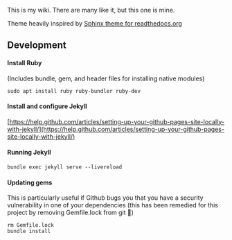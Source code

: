 This is my wiki. There are many like it, but this one is mine.

Theme heavily inspired by [Sphinx theme for readthedocs.org](https://github.com/rtfd/sphinx_rtd_theme)

## Development

#### Install Ruby

(Includes bundle, gem, and header files for installing native modules)

```
sudo apt install ruby ruby-bundler ruby-dev
```

#### Install and configure Jekyll

[https://help.github.com/articles/setting-up-your-github-pages-site-locally-with-jekyll/](https://help.github.com/articles/setting-up-your-github-pages-site-locally-with-jekyll/)

#### Running Jekyll

```
bundle exec jekyll serve --livereload
```

#### Updating gems

This is particularly useful if Github bugs you that you have a security vulnerability in one of your dependencies (this has been remedied for this project by removing Gemfile.lock from git 🤷)

```
rm Gemfile.lock
bundle install
```
